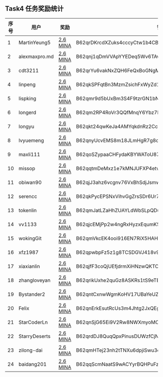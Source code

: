 ## Task4 任务奖励统计


| 序号| 用户               | 奖励                                                                                            | 钱包                                                    |
|-----|--------------------|-------------------------------------------------------------------------------------------------|---------------------------------------------------------|
| 1   | MartinYeung5       | [2.6 MINA](https://minascan.io/mainnet/tx/5JuTMaX7RDht4nG5e5JE848WsaBs1GnRfWGNso5d9J6kRzGSxusz) | B62qrDKrcdXZuks4cccyCtw1b4CBbrcpYFoEQs85pLVmRVUqwAFcakx | 
| 2   | alexmaxpro.md      | [2.6 MINA](https://minascan.io/mainnet/tx/5JvGrh1J1ZoJ36HxiqXzQPYGTTva1eanEtzg3F5MiZUxTa5GsYfc) | B62qnj1qDmVVApYYEDeq5Wv6TAvgWZtnZhW9yEswD3h54umrrkrCheZ | 
| 3   | cdt3211            | [2.6 MINA](https://minascan.io/mainnet/tx/5JvNwSHSpdsktNZHo7Z55ZGxiN67SRKGSe9eULDncfW5KPUUHpHp) | B62qrYu6vakNxZQH6FeQxBoGNgME7u35Wswqh53YEFPUVr7HwNrhiQC | 
| 4   | linpeng            | [2.6 MINA](https://minascan.io/mainnet/tx/5JuDeigRNKyY8FLSEa36kxsEdk6di8X6bNTPhjWq81zZVKFZBHsv) | B62qkSPFqtBn3MzmZsichFxWyZd1CCKbmAU27iriTDRzjRi5DhwDqn9 | 
| 5   | lispking           | [2.6 MINA](https://minascan.io/mainnet/tx/5Jtdh9WcYEiKDTSJKkMxL2PFnWjSWafTKU2LCVxKdw9AkTHs4AUp) | B62qmr9d5bUxBm3S4F9tzrGN1bNdnBEAkdqFhFvJiw5X3oeQZeZMZYP | 
| 6   | longerd            | [2.6 MINA](https://minascan.io/mainnet/tx/5JtwRv3VZJueBYFaKNYYvd9xCtcrMLhCUuNb1CNYCWUrpugYmN2X) | B62qm2RP4RoVr3QQfMnqY6Ybz7EEddXAHyPAkettYXxnnSvR3L2cHde | 
| 7   | longyu             | [2.6 MINA](https://minascan.io/mainnet/tx/5Jv7pXzoQpasqYiQtUyQp7t98LfTn1CviDcgdC8F4c1rLKCNA2CQ) | B62qkt24qwKeJa4AMYqkdnRz2Cc49DW6XrUk5eyFeyATR1QoykiMcbC | 
| 8   | lvyuemeng          | [2.6 MINA](https://minascan.io/mainnet/tx/5JuQ9YDkeM3nDKqDtH4A9h9hv74yRD9kLAen6RGt2pEBGGt7czVi) | B62qnyUcvEMS8m18JLmHgR7g8qKuK7Bf1PgFAGyctQt4RpZcfaTaRNo | 
| 9   | maxli111           | [2.6 MINA](https://minascan.io/mainnet/tx/5Jv3W6qVRum3bSUoBwioRRV9L7yNsx3TuKFgx5BecxVRgS3L7jFS) | B62qoSZypaaCHFydaKBYWAToU87iV7jRrUJ1TdHzwSx85GSfYo5CjY1 | 
| 10  | missop             | [2.6 MINA](https://minascan.io/mainnet/tx/5JtqQHyGTUsKqPjxBq7NfGwjsuyrYSiS4XJumJnPiCLfPDZXVJzC) | B62qqtmDeMxz1e7kMNJUFXP4etvmSkEFyyaY1SMjSPjxVDivEy57ntj | 
| 11  | obiwan90           | [2.6 MINA](https://minascan.io/mainnet/tx/5Jv8fWE6UwATBeQxoz3aVv5WJjbuuM8vZ8N244oMHj1xVg3FU9aa) | B62qjJ3ahz6vcgnv76VxBhSdjJsmwJiV6Hgn5SuJDjeXYPzVm4Ur6PK | 
| 12  | serencc            | [2.6 MINA](https://minascan.io/mainnet/tx/5JuZQ46noSUNZiK8eH7P29iRst7pX4ybo1eWcC3Fzwb4jWC34zCm) | B62qkPycEPSNxVihvGgZrsSDr6Ur72BMCdMpKo9nYhA4oXCmRG4FsWv | 
| 13  | tokenlin           | [2.6 MINA](https://minascan.io/mainnet/tx/5JuuDqxwp2AoovEcuWthxxSuESyBksXWqyWXu2YxFyuXdSXjczuh) | B62qmJatLZaHhZUAYLdWbSLpQDuF3gRYJv1knDGruTRTubNbBJRSAVV | 
| 14  | vv1133             | [2.6 MINA](https://minascan.io/mainnet/tx/5JtaXc255sm1F5ybshqWrmX8fZud475qbrH6Q3UqN9BprRdxxxZy) | B62qjcEMjPp2w4ngRxHyzxEqumK58nXKVpjZpPk8HF9f2fLY5GvbEFS | 
| 15  | wokingGit          | [2.6 MINA](https://minascan.io/mainnet/tx/5JvBjCPvdyHZAJM49JQ4o9aibufurCRoBo9N5oBjTYwLZfkgg6DT) | B62qmVkcEK4ooi916EN7RiX5HAH14UzhCAZMU26k3uw8Ez4CjcM8xa9 | 
| 16  | xfz1987            | [2.6 MINA](https://minascan.io/mainnet/tx/5Ju9f5yMQ8Q9NL1Hqc4UAZxV3FvBxScktEKW8CRPDMzMVxvGo3sC) | B62qpwbpFz5z1g8TCSDGVJ418v98ob7m4VE3vcgm1XtQrgLVGin28af | 
| 17  | xiaxianlin         | [2.6 MINA](https://minascan.io/mainnet/tx/5Jun9U98vn6hkoT4WyeKR6rQHd2dTpWMCD3Bki4Kbse9WQ3AhXH2) | B62qjfF3coQjUEfjdrmXiHNzwQKTCXQgyeLNCBGHSSozV6ebLp9iBoB | 
| 18  | zhangloveyan       | [2.6 MINA](https://minascan.io/mainnet/tx/5JtnzUMMoMAWVU4veZJxGVjeu7WH13YKcrfHNiyNDpXRnPxXDpcj) | B62qrikUxhe2quGz8ASKRs1tS9eTBVEwD6Wo4z4uRDSEET8NG7LBLu7 | 
| 19  | Bystander2         | [2.6 MINA](https://minascan.io/mainnet/tx/5JtmHMFE1WnRiAf6pkBiDJ9VGQYTnyECegEztB73vtM9b4TA32mj) | B62qntCxnwWgmKoHV17UBaYeUZF7MeEkkiMq7gnXq9Xa9qXV93REN5Z |
| 20  | Felix              | [2.6 MINA](https://minascan.io/mainnet/tx/5JvBtreSUkp2MZ4XZDaoWFHtj9tRQ6vqm86CWU6AL78PKrRkRgrc) | B62qnErkEsutRcUs3m4Jhtg2JxQEgpTHiYZsCy7i166YsQwf8wcsTJj |
| 21  | StarCoderLn        | [2.6 MINA](https://minascan.io/mainnet/tx/5Juh9kZLMctD5CxTkDayCsWb5JVnfXaYYqjZrFE3T9JbEYb6HYX5) | B62qnSjG65Ei9V2Rw8NWXmyoMCqd3Y5SZzY7J3c9xJXvX51Qdej1GsD |
| 22  | StarryDeserts      | [2.6 MINA](https://minascan.io/mainnet/tx/5JugcRdhoBxwEXud2j9Ak2WDm2vW4onAj6NWDizQpTjpp4j8xyBk) | B62qrdDJ8QuqQpxPinusDUWzfCjN6JE6qB6T1JcCT9HEoCZjj8EgVQn |
| 23  | zilong-dai         | [2.6 MINA](https://minascan.io/mainnet/tx/5JufTdmyiDMZHxJLmtMRSnEPJ2e3msRP465iPqJrkuuajkZedeuH) | B62qmHTej23nh2tTNXu6dpjiSwu3ofdjPd1p6mqLTyhic3QkiayTiAt |
| 24  | baidang201         | [2.6 MINA](https://minascan.io/mainnet/tx/5JtiQTi538VfL37V9xZ1P5a3EKu3sth9Y1XGBwDQkuyA3A7Kyftk) | B62qqScmNaatS9wACYyrBQHPuFzUki9GJgvkeddLpvmsWJxY7kqnJUB |




